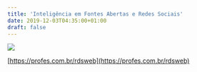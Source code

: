 ```yaml
---
title: 'Inteligência em Fontes Abertas e Redes Sociais'
date: 2019-12-03T04:35:00+01:00
draft: false
---
```


  

[![](https://1.bp.blogspot.com/-ex3fvTWraa0/WTu8qmOfqzI/AAAAAAAABME/prNwnH8vU-MeysJWuBzzqhvJ3JLI37B2wCPcBGAYYCw/s320/custo-do-trabalho-em-midias-sociais.jpg)](https://1.bp.blogspot.com/-ex3fvTWraa0/WTu8qmOfqzI/AAAAAAAABME/prNwnH8vU-MeysJWuBzzqhvJ3JLI37B2wCPcBGAYYCw/s1600/custo-do-trabalho-em-midias-sociais.jpg)

  
  
  
  
  
  
  
  
[https://profes.com.br/rdsweb](https://profes.com.br/rdsweb)